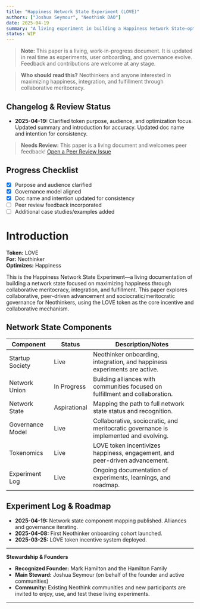 ```yaml
---
title: "Happiness Network State Experiment (LOVE)"
authors: ["Joshua Seymour", "Neothink DAO"]
date: 2025-04-19
summary: "A living experiment in building a Happiness Network State—optimizing happiness through collaborative meritocracy, integration, and fulfillment."
status: WIP
---
```


> **Note:**
> This paper is a living, work-in-progress document. It is updated in real time as experiments, user onboarding, and governance evolve. Feedback and contributions are welcome at any stage.

> **Who should read this?**
> Neothinkers and anyone interested in maximizing happiness, integration, and fulfillment through collaborative meritocracy.

## Changelog & Review Status

- **2025-04-19:** Clarified token purpose, audience, and optimization focus. Updated summary and introduction for accuracy. Updated doc name and intention for consistency.

> **Needs Review:** This paper is a living document and welcomes peer feedback! [Open a Peer Review Issue](https://github.com/neothink-dao/neothink.io/issues/new?title=Peer+Review:+LOVE+Paper)

## Progress Checklist

- [x] Purpose and audience clarified
- [x] Governance model aligned
- [x] Doc name and intention updated for consistency
- [ ] Peer review feedback incorporated
- [ ] Additional case studies/examples added

# Introduction

**Token:** LOVE  
**For:** Neothinker  
**Optimizes:** Happiness  

This is the Happiness Network State Experiment—a living documentation of building a network state focused on maximizing happiness through collaborative meritocracy, integration, and fulfillment. This paper explores collaborative, peer-driven advancement and sociocratic/meritocratic governance for Neothinkers, using the LOVE token as the core incentive and collaborative mechanism.

## Network State Components

| Component                | Status         | Description/Notes |
|--------------------------|---------------|------------------|
| Startup Society          | Live          | Neothinker onboarding, integration, and happiness experiments are active. |
| Network Union            | In Progress   | Building alliances with communities focused on fulfillment and collaboration. |
| Network State            | Aspirational  | Mapping the path to full network state status and recognition. |
| Governance Model         | Live          | Collaborative, sociocratic, and meritocratic governance is implemented and evolving. |
| Tokenomics               | Live          | LOVE token incentivizes happiness, engagement, and peer-driven advancement. |
| Experiment Log           | Live          | Ongoing documentation of experiments, learnings, and roadmap. |

## Experiment Log & Roadmap

- **2025-04-19:** Network state component mapping published. Alliances and governance iterating. 
- **2025-04-08:** First Neothinker onboarding cohort launched. 
- **2025-03-25:** LOVE token incentive system deployed. 

---

**Stewardship & Founders**

- **Recognized Founder:** Mark Hamilton and the Hamilton Family
- **Main Steward:** Joshua Seymour (on behalf of the founder and active communities)
- **Community:** Existing Neothink communities and new participants are invited to enjoy, use, and test these living experiments.

---
